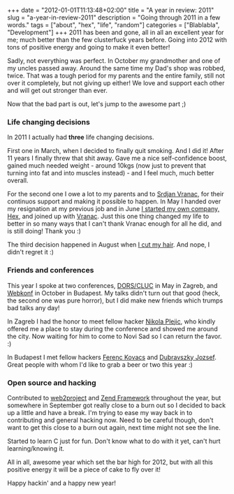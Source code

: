 +++
date = "2012-01-01T11:13:48+02:00"
title = "A year in review: 2011"
slug = "a-year-in-review-2011"
description = "Going through 2011 in a few words."
tags = ["about", "hex", "life", "random"]
categories = ["Blablabla", "Development"]
+++
2011 has been and gone, all in all an excellent year for me; much better than the few clusterfuck years before. Going into 2012 with tons of positive energy and going to make it even better!

Sadly, not everything was perfect. In October my grandmother and one of my uncles passed away. Around the same time my Dad's shop was robbed, twice. That was a tough period for my parents and the entire family, still not over it completely, but not giving up either! We love and support each other and will get out stronger than ever.

Now that the bad part is out, let's jump to the awesome part ;)

<h3>Life changing decisions</h3>

In 2011 I actually had <strong>three</strong> life changing decisions.

First one in March, when I decided to finally quit smoking. And I did it! After 11 years I finally threw that shit away. Gave me a nice self-confidence boost, gained much needed weight - around 10kgs (now just to prevent that turning into fat and into muscles instead) - and I feel much, much better overall.

For the second one I owe a lot to my parents and to <a href="https://twitter.com/#!/vranac">Srdjan Vranac</a>, for their continuos support and making it possible to happen. In May I handed over my resignation at my previous job and in June <a href="http://robertbasic.com/blog/announcing-hex/">I started my own company, Hex</a>, and joined up with <a href="http://code4hire.com/">Vranac</a>. Just this one thing changed my life to better in so many ways that I can't thank Vranac enough for all he did, and is still doing! Thank you :)

The third decision happened in August when <a href="http://robertbasic.com/blog/haircut/">I cut my hair</a>. And nope, I didn't regret it :)

<h3>Friends and conferences</h3>

This year I spoke at two conferences, <a href="http://robertbasic.com/blog/dorscluc-2011-recap/">DORS/CLUC</a> in May in Zagreb, and <a href="http://robertbasic.com/blog/webkonf-2011-recap/">Webkonf</a> in October in Budapest. My talks didn't turn out that good (heck, the second one was pure horror), but I did make new friends which trumps bad talks any day!

In Zagreb I had the honor to meet fellow hacker <a href="https://twitter.com/#!/nikolaplejic">Nikola Plejic</a>, who kindly offered me a place to stay during the conference and showed me around the city. Now waiting for him to come to Novi Sad so I can return the favor. :)

In Budapest I met fellow hackers <a href="https://twitter.com/#!/Tyr43l">Ferenc Kovacs</a> and <a href="https://twitter.com/#!/djozsef">Dubravszky Jozsef</a>. Great people with whom I'd like to grab a beer or two this year :)

<h3>Open source and hacking</h3>

Contributed to <a href="http://web2project.net/">web2project</a> and <a href="http://framework.zend.com/">Zend Framework</a> throughout the year, but somewhere in September got really close to a burn out so I decided to back up a little and have a break. I'm trying to ease my way back in to contributing and general hacking now. Need to be careful though, don't want to get this close to a burn out again, next time might not see the line.

Started to learn C just for fun. Don't know what to do with it yet, can't hurt learning/knowing it.

All in all, awesome year which set the bar high for 2012, but with all this positive energy it will be a piece of cake to fly over it!

Happy hackin' and a happy new year!
